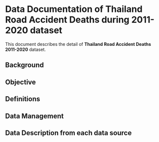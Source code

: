 # Data Documentation of Thailand Road Accident Deaths during 2011-2020 dataset
This document describes the detail of **Thailand Road Accident Deaths 2011-2020** dataset.



## Background

## Objective

## Definitions

## Data Management

## Data Description from each data source



